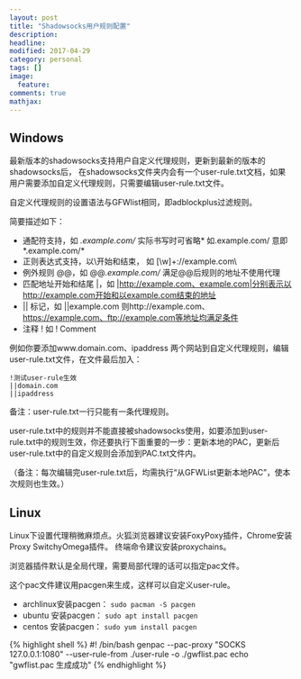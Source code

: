```yaml
---
layout: post
title: "Shadowsocks用户规则配置"
description: 
headline: 
modified: 2017-04-29
category: personal
tags: []
image: 
  feature: 
comments: true
mathjax: 
---
```


## Windows

最新版本的shadowsocks支持用户自定义代理规则，更新到最新的版本的shadowsocks后， 在shadowsocks文件夹内会有一个user-rule.txt文档，如果用户需要添加自定义代理规则，只需要编辑user-rule.txt文件。

自定义代理规则的设置语法与GFWlist相同，即adblockplus过滤规则。

简要描述如下：

* 通配符支持，如 *.example.com/* 实际书写时可省略* 如.example.com/ 意即*.example.com/*
* 正则表达式支持，以\开始和结束， 如 \[\w]+:\/\/example.com\
* 例外规则 @@，如 @@*.example.com/* 满足@@后规则的地址不使用代理
* 匹配地址开始和结尾 |，如 |http://example.com、example.com|分别表示以http://example.com开始和以example.com结束的地址
* || 标记，如 ||example.com 则http://example.com、https://example.com、ftp://example.com等地址均满足条件
* 注释 ! 如 ! Comment

例如你要添加www.domain.com、ipaddress 两个网站到自定义代理规则，编辑user-rule.txt文件，在文件最后加入：

```
!测试user-rule生效
||domain.com
||ipaddress
```

备注：user-rule.txt一行只能有一条代理规则。

user-rule.txt中的规则并不能直接被shadowsocks使用，如要添加到user-rule.txt中的规则生效，你还要执行下面重要的一步：更新本地的PAC，更新后user-rule.txt中的自定义规则会添加到PAC.txt文件内。

（备注：每次编辑完user-rule.txt后，均需执行“从GFWList更新本地PAC”，使本次规则也生效。）


## Linux
Linux下设置代理稍微麻烦点。火狐浏览器建议安装FoxyPoxy插件，Chrome安装Proxy SwitchyOmega插件。
终端命令建议安装proxychains。

浏览器插件默认是全局代理，需要局部代理的话可以指定pac文件。

这个pac文件建议用pacgen来生成，这样可以自定义user-rule。

- archlinux安装pacgen： ```sudo pacman -S pacgen```
- ubuntu   安装pacgen： ```sudo apt install pacgen```
- centos   安装pacgen： ```sudo yum install pacgen```


{% highlight shell %}
#! /bin/bash
genpac --pac-proxy "SOCKS 127.0.0.1:1080" --user-rule-from ./user-rule -o ./gwflist.pac
echo "gwflist.pac 生成成功"
{% endhighlight %}

